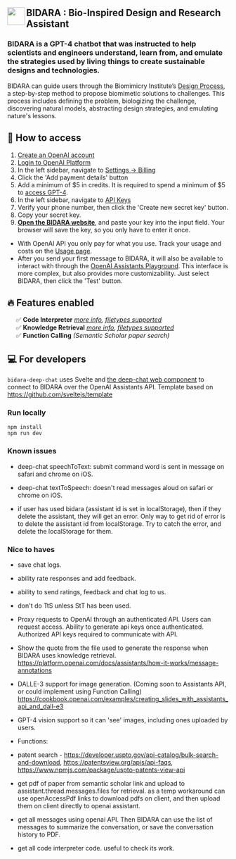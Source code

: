 ## <img src="https://github.com/nasa-petal/discord_bot/assets/1322063/c34b5526-7186-43fc-b00a-597ee773ca7b" width="40" align="left"/> BIDARA : Bio-Inspired Design and Research Assistant

### BIDARA is a GPT-4 chatbot that was instructed to help scientists and engineers understand, learn from, and emulate the strategies used by living things to create sustainable designs and technologies.

BIDARA can guide users through the Biomimicry Institute’s [Design Process](https://toolbox.biomimicry.org/methods/process/), a step-by-step method to propose biomimetic solutions to challenges. This process includes defining the problem, biologizing the challenge, discovering natural models, abstracting design strategies, and emulating nature's lessons.

## :rocket: How to access

1. [Create an OpenAI account](https://platform.openai.com/signup)
2. [Login to OpenAI Platform](https://platform.openai.com/login)
3. In the left sidebar, navigate to [Settings -> Billing](https://platform.openai.com/account/billing/overview)
4. Click the 'Add payment details' button
5. Add a minimum of $5 in credits. It is required to spend a minimum of $5 to [access GPT-4](https://platform.openai.com/docs/guides/rate-limits/usage-tiers?context=tier-free).
6. In the left sidebar, navigate to [API Keys](https://platform.openai.com/api-keys)
7. Verify your phone number, then click the 'Create new secret key' button.
8. Copy your secret key.
9. **[Open the BIDARA website](https://nasa-petal.github.io/bidara-deep-chat/)**, and paste your key into the input field. Your browser will save the key, so you only have to enter it once.

- With OpenAI API you only pay for what you use. Track your usage and costs on the [Usage page](https://platform.openai.com/usage).
- After you send your first message to BIDARA, it will also be available to interact with through the [OpenAI Assistants Playground](https://platform.openai.com/assistants). This interface is more complex, but also provides more customizability. Just select BIDARA, then click the 'Test' button.

## :fire: Features enabled

&nbsp;&nbsp;&nbsp;&nbsp; :white_check_mark: **Code Interpreter** *[more info](https://platform.openai.com/docs/assistants/tools/code-interpreter), [filetypes supported](https://platform.openai.com/docs/assistants/tools/supported-files)*    
&nbsp;&nbsp;&nbsp;&nbsp; :white_check_mark: **Knowledge Retrieval** *[more info](https://platform.openai.com/docs/assistants/tools/knowledge-retrieval), [filetypes supported](https://platform.openai.com/docs/assistants/tools/supported-files)*    
&nbsp;&nbsp;&nbsp;&nbsp; :white_check_mark: **Function Calling** *(Semantic Scholar paper search)*

## :computer: For developers

`bidara-deep-chat` uses Svelte and [the deep-chat web component](https://github.com/OvidijusParsiunas/deep-chat) to connect to BIDARA over the OpenAI Assistants API.
Template based on https://github.com/sveltejs/template

### Run locally
```
npm install
npm run dev
```

### Known issues

- deep-chat speechToText: submit command word is sent in message on safari and chrome on iOS.

- deep-chat textToSpeech: doesn't read messages aloud on safari or chrome on iOS.

- if user has used bidara (assistant id is set in localStorage), then if they delete the assistant, they will get an error. Only way to get rid of error is to delete the assistant id from localStorage. Try to catch the error, and delete the localStorage for them.

### Nice to haves

- save chat logs.
- ability rate responses and add feedback.
- ability to send ratings, feedback and chat log to us.
- don't do TtS unless StT has been used.
- Proxy requests to OpenAI through an authenticated API. Users can request access. Ability to generate api keys once authenticated. Authorized API keys required to communicate with API.

- Show the quote from the file used to generate the response when BIDARA uses knowledge retrieval. https://platform.openai.com/docs/assistants/how-it-works/message-annotations 

- DALLE-3 support for image generation. (Coming soon to Assistants API, or could implement using Function Calling) https://cookbook.openai.com/examples/creating_slides_with_assistants_api_and_dall-e3

- GPT-4 vision support so it can 'see' images, including ones uploaded by users.

- Functions:

- patent search - https://developer.uspto.gov/api-catalog/bulk-search-and-download, https://patentsview.org/apis/api-faqs, https://www.npmjs.com/package/uspto-patents-view-api 

- get pdf of paper from semantic scholar link and upload to assistant.thread.messages.files for retrieval. as a temp workaround can use openAccessPdf links to download pdfs on client, and then upload them on client directly to openai assistant.

- get all messages using openai API. Then BIDARA can use the list of messages to summarize the conversation, or save the conversation history to PDF. 

- get all code interpreter code. useful to check its work.
